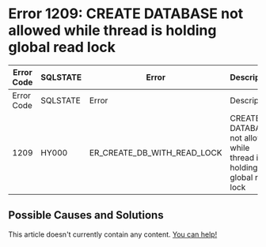 
# Error 1209: CREATE DATABASE not allowed while thread is holding global read lock


| Error Code | SQLSTATE | Error | Description |
| --- | --- | --- | --- |
| Error Code | SQLSTATE | Error | Description |
| 1209 | HY000 | ER_CREATE_DB_WITH_READ_LOCK | CREATE DATABASE not allowed while thread is holding global read lock |




## Possible Causes and Solutions


This article doesn't currently contain any content. [You can help!](/kb/en/writing-and-editing-knowledge-base-articles/)

